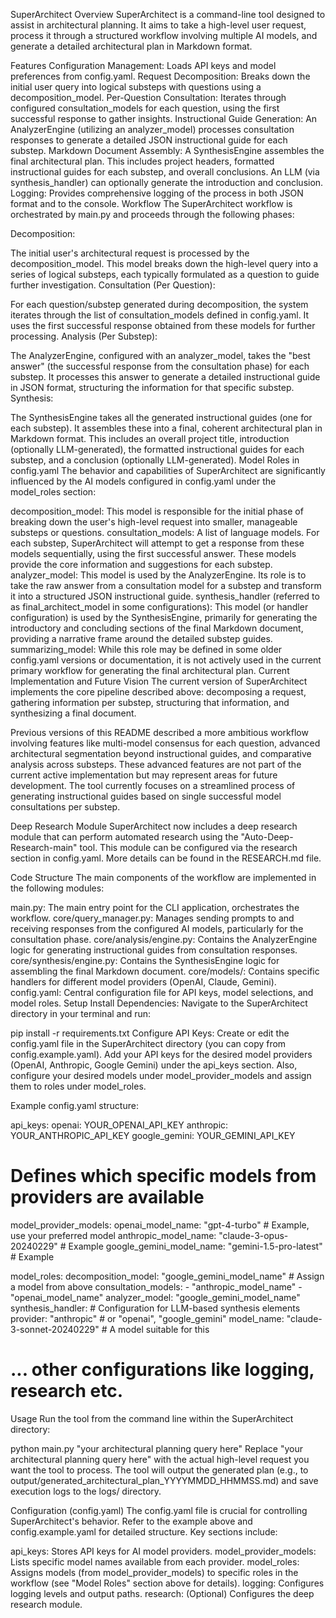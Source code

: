 SuperArchitect
Overview
SuperArchitect is a command-line tool designed to assist in architectural planning. It aims to take a high-level user request, process it through a structured workflow involving multiple AI models, and generate a detailed architectural plan in Markdown format.

Features
Configuration Management: Loads API keys and model preferences from config.yaml.
Request Decomposition: Breaks down the initial user query into logical substeps with questions using a decomposition_model.
Per-Question Consultation: Iterates through configured consultation_models for each question, using the first successful response to gather insights.
Instructional Guide Generation: An AnalyzerEngine (utilizing an analyzer_model) processes consultation responses to generate a detailed JSON instructional guide for each substep.
Markdown Document Assembly: A SynthesisEngine assembles the final architectural plan. This includes project headers, formatted instructional guides for each substep, and overall conclusions. An LLM (via synthesis_handler) can optionally generate the introduction and conclusion.
Logging: Provides comprehensive logging of the process in both JSON format and to the console.
Workflow
The SuperArchitect workflow is orchestrated by main.py and proceeds through the following phases:

Decomposition:

The initial user's architectural request is processed by the decomposition_model.
This model breaks down the high-level query into a series of logical substeps, each typically formulated as a question to guide further investigation.
Consultation (Per Question):

For each question/substep generated during decomposition, the system iterates through the list of consultation_models defined in config.yaml.
It uses the first successful response obtained from these models for further processing.
Analysis (Per Substep):

The AnalyzerEngine, configured with an analyzer_model, takes the "best answer" (the successful response from the consultation phase) for each substep.
It processes this answer to generate a detailed instructional guide in JSON format, structuring the information for that specific substep.
Synthesis:

The SynthesisEngine takes all the generated instructional guides (one for each substep).
It assembles these into a final, coherent architectural plan in Markdown format.
This includes an overall project title, introduction (optionally LLM-generated), the formatted instructional guides for each substep, and a conclusion (optionally LLM-generated).
Model Roles in config.yaml
The behavior and capabilities of SuperArchitect are significantly influenced by the AI models configured in config.yaml under the model_roles section:

decomposition_model: This model is responsible for the initial phase of breaking down the user's high-level request into smaller, manageable substeps or questions.
consultation_models: A list of language models. For each substep, SuperArchitect will attempt to get a response from these models sequentially, using the first successful answer. These models provide the core information and suggestions for each substep.
analyzer_model: This model is used by the AnalyzerEngine. Its role is to take the raw answer from a consultation model for a substep and transform it into a structured JSON instructional guide.
synthesis_handler (referred to as final_architect_model in some configurations): This model (or handler configuration) is used by the SynthesisEngine, primarily for generating the introductory and concluding sections of the final Markdown document, providing a narrative frame around the detailed substep guides.
summarizing_model: While this role may be defined in some older config.yaml versions or documentation, it is not actively used in the current primary workflow for generating the final architectural plan.
Current Implementation and Future Vision
The current version of SuperArchitect implements the core pipeline described above: decomposing a request, gathering information per substep, structuring that information, and synthesizing a final document.

Previous versions of this README described a more ambitious workflow involving features like multi-model consensus for each question, advanced architectural segmentation beyond instructional guides, and comparative analysis across substeps. These advanced features are not part of the current active implementation but may represent areas for future development. The tool currently focuses on a streamlined process of generating instructional guides based on single successful model consultations per substep.

Deep Research Module
SuperArchitect now includes a deep research module that can perform automated research using the "Auto-Deep-Research-main" tool. This module can be configured via the research section in config.yaml. More details can be found in the RESEARCH.md file.

Code Structure
The main components of the workflow are implemented in the following modules:

main.py: The main entry point for the CLI application, orchestrates the workflow.
core/query_manager.py: Manages sending prompts to and receiving responses from the configured AI models, particularly for the consultation phase.
core/analysis/engine.py: Contains the AnalyzerEngine logic for generating instructional guides from consultation responses.
core/synthesis/engine.py: Contains the SynthesisEngine logic for assembling the final Markdown document.
core/models/: Contains specific handlers for different model providers (OpenAI, Claude, Gemini).
config.yaml: Central configuration file for API keys, model selections, and model roles.
Setup
Install Dependencies: Navigate to the SuperArchitect directory in your terminal and run:

pip install -r requirements.txt
Configure API Keys: Create or edit the config.yaml file in the SuperArchitect directory (you can copy from config.example.yaml). Add your API keys for the desired model providers (OpenAI, Anthropic, Google Gemini) under the api_keys section. Also, configure your desired models under model_provider_models and assign them to roles under model_roles.

Example config.yaml structure:

api_keys:
  openai: YOUR_OPENAI_API_KEY
  anthropic: YOUR_ANTHROPIC_API_KEY
  google_gemini: YOUR_GEMINI_API_KEY

# Defines which specific models from providers are available
model_provider_models:
  openai_model_name: "gpt-4-turbo" # Example, use your preferred model
  anthropic_model_name: "claude-3-opus-20240229" # Example
  google_gemini_model_name: "gemini-1.5-pro-latest" # Example

model_roles:
  decomposition_model: "google_gemini_model_name" # Assign a model from above
  consultation_models:
    - "anthropic_model_name"
    - "openai_model_name"
  analyzer_model: "google_gemini_model_name"
  synthesis_handler: # Configuration for LLM-based synthesis elements
    provider: "anthropic" # or "openai", "google_gemini"
    model_name: "claude-3-sonnet-20240229" # A model suitable for this
# ... other configurations like logging, research etc.
Usage
Run the tool from the command line within the SuperArchitect directory:

python main.py "your architectural planning query here"
Replace "your architectural planning query here" with the actual high-level request you want the tool to process. The tool will output the generated plan (e.g., to output/generated_architectural_plan_YYYYMMDD_HHMMSS.md) and save execution logs to the logs/ directory.

Configuration (config.yaml)
The config.yaml file is crucial for controlling SuperArchitect's behavior. Refer to the example above and config.example.yaml for detailed structure. Key sections include:

api_keys: Stores API keys for AI model providers.
model_provider_models: Lists specific model names available from each provider.
model_roles: Assigns models (from model_provider_models) to specific roles in the workflow (see "Model Roles" section above for details).
logging: Configures logging levels and output paths.
research: (Optional) Configures the deep research module.
